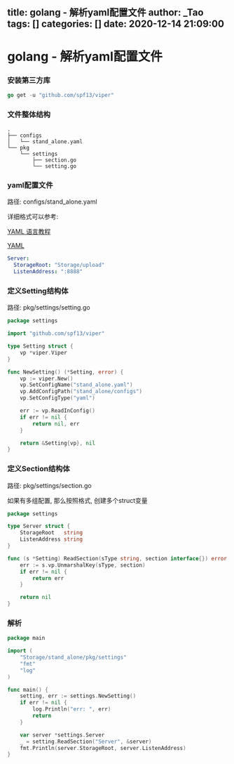 title: golang - 解析yaml配置文件
author: _Tao
tags: []
categories: []
date: 2020-12-14 21:09:00
---
# golang - 解析yaml配置文件

### 安装第三方库

```go
go get -u "github.com/spf13/viper"
```

### 文件整体结构

```
.
├── configs
│   └── stand_alone.yaml
└── pkg
    └── settings
        ├── section.go
        └── setting.go
```

### yaml配置文件

路径: configs/stand_alone.yaml

详细格式可以参考:

[YAML 语言教程](http://www.ruanyifeng.com/blog/2016/07/yaml.html)

[YAML](https://en.wikipedia.org/wiki/YAML)

```yaml
Server:
  StorageRoot: "Storage/upload"
  ListenAddress: ":8888"
```

<!-- more -->

### 定义Setting结构体

路径: pkg/settings/setting.go

```go
package settings

import "github.com/spf13/viper"

type Setting struct {
	vp *viper.Viper
}

func NewSetting() (*Setting, error) {
	vp := viper.New()
	vp.SetConfigName("stand_alone.yaml")
	vp.AddConfigPath("stand_alone/configs")
	vp.SetConfigType("yaml")

	err := vp.ReadInConfig()
	if err != nil {
		return nil, err
	}

	return &Setting{vp}, nil
}

```

### 定义Section结构体

路径: pkg/settings/section.go

如果有多组配置, 那么按照格式, 创建多个struct变量

```go
package settings

type Server struct {
	StorageRoot   string
	ListenAddress string
}

func (s *Setting) ReadSection(sType string, section interface{}) error {
	err := s.vp.UnmarshalKey(sType, section)
	if err != nil {
		return err
	}

	return nil
}

```

### 解析

```go
package main

import (
	"Storage/stand_alone/pkg/settings"
	"fmt"
	"log"
)

func main() {
	setting, err := settings.NewSetting()
	if err != nil {
		log.Println("err: ", err)
		return
	}

	var server *settings.Server
	_ = setting.ReadSection("Server", &server)
	fmt.Println(server.StorageRoot, server.ListenAddress)
}

```